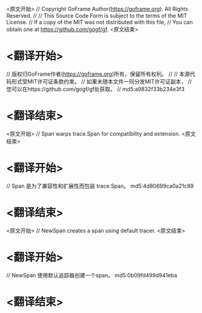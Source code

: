 
<原文开始>
// Copyright GoFrame Author(https://goframe.org). All Rights Reserved.
//
// This Source Code Form is subject to the terms of the MIT License.
// If a copy of the MIT was not distributed with this file,
// You can obtain one at https://github.com/gogf/gf.
<原文结束>

# <翻译开始>
// 版权归GoFrame作者(https://goframe.org)所有。保留所有权利。
//
// 本源代码形式受MIT许可证条款约束。
// 如果未随本文件一同分发MIT许可证副本，
// 您可以在https://github.com/gogf/gf处获取。
// md5:a9832f33b234e3f3
# <翻译结束>


<原文开始>
// Span warps trace.Span for compatibility and extension.
<原文结束>

# <翻译开始>
// Span 是为了兼容性和扩展性而包装 trace.Span。 md5:4d80699ca0a21c89
# <翻译结束>


<原文开始>
// NewSpan creates a span using default tracer.
<原文结束>

# <翻译开始>
// NewSpan 使用默认追踪器创建一个span。 md5:0b09fd499d941eba
# <翻译结束>

